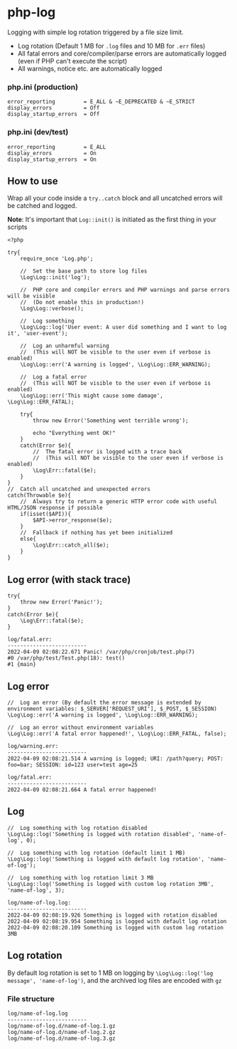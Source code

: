 # php-log
Logging with simple log rotation triggered by a file size limit.
- Log rotation (Default 1 MB for `.log` files and 10 MB for `.err` files)
- All fatal errors and core/compiler/parse errors are automatically logged (even if PHP can't execute the script)
- All warnings, notice etc. are automatically logged

### php.ini (production)
```
error_reporting         = E_ALL & ~E_DEPRECATED & ~E_STRICT
display_errors          = Off
display_startup_errors  = Off
```

### php.ini (dev/test)
```
error_reporting         = E_ALL
display_errors          = On
display_startup_errors  = On
```

## How to use
Wrap all your code inside a `try..catch` block and all uncatched errors will be catched and logged.

**Note**: It's important that `Log::init()` is initiated as the first thing in your scripts
```
<?php

try{
	require_once 'Log.php';
	
	//  Set the base path to store log files
	\Log\Log::init('log');
	
	//  PHP core and compiler errors and PHP warnings and parse errors will be visible
	//  (Do not enable this in production!)
	\Log\Log::verbose();
	
	//  Log something
	\Log\Log::log('User event: A user did something and I want to log it', 'user-event');
	
	//  Log an unharmful warning
	//  (This will NOT be visible to the user even if verbose is enabled)
	\Log\Log::err('A warning is logged', \Log\Log::ERR_WARNING);
	
	//  Log a fatal error
	//  (This will NOT be visible to the user even if verbose is enabled)
	\Log\Log::err('This might cause some damage', \Log\Log::ERR_FATAL);
	
	try{
		throw new Error('Something went terrible wrong');
		
		echo "Everything went OK!"
	}
	catch(Error $e){
		//  The fatal error is logged with a trace back
		//  (This will NOT be visible to the user even if verbose is enabled)
		\Log\Err::fatal($e);
	}
}
//  Catch all uncatched and unexpected errors
catch(Throwable $e){
	//  Always try to return a generic HTTP error code with useful HTML/JSON response if possible
	if(isset($API)){
		$API->error_response($e);
	}
	//  Fallback if nothing has yet been initialized
	else{
		\Log\Err::catch_all($e);
	}
}
```

## Log error (with stack trace)
```
try{
	throw new Error('Panic!');
}
catch(Error $e){
	\Log\Err::fatal($e);
}
```

```
log/fatal.err:
-------------------------
2022-04-09 02:08:22.671 Panic! /var/php/cronjob/test.php(7)
#0 /var/php/test/Test.php(18): test()
#1 {main}
```

## Log error
```
//  Log an error (By default the error message is extended by environment variables: $_SERVER['REQUEST_URI'], $_POST, $_SESSION)
\Log\Log::err('A warning is logged', \Log\Log::ERR_WARNING);

//  Log an error without environment variables
\Log\Log::err('A fatal error happened!', \Log\Log::ERR_FATAL, false);
```

```
log/warning.err:
-------------------------
2022-04-09 02:08:21.514 A warning is logged; URI: /path?query; POST: foo=bar; SESSION: id=123 user=test age=25
```

```
log/fatal.err:
-------------------------
2022-04-09 02:08:21.664 A fatal error happened!
```

## Log
```
//  Log something with log rotation disabled
\Log\Log::log('Something is logged with rotation disabled', 'name-of-log', 0);

//  Log something with log rotation (default limit 1 MB)
\Log\Log::log('Something is logged with default log rotation', 'name-of-log');

//  Log something with log rotation limit 3 MB
\Log\Log::log('Something is logged with custom log rotation 3MB', 'name-of-log', 3);
```

```
log/name-of-log.log:
-------------------------
2022-04-09 02:08:19.926 Something is logged with rotation disabled
2022-04-09 02:08:19.954 Something is logged with default log rotation
2022-04-09 02:08:20.109 Something is logged with custom log rotation 3MB
```

## Log rotation
By default log rotation is set to 1 MB on logging by `\Log\Log::log('log message', 'name-of-log')`, and the archived log files are encoded with `gz`

### File structure
```
log/name-of-log.log
-------------------------
log/name-of-log.d/name-of-log.1.gz
log/name-of-log.d/name-of-log.2.gz
log/name-of-log.d/name-of-log.3.gz
```